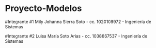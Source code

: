 # Proyecto-Modelos
#Integrante #1 
Mily Johanna Sierra Soto - cc. 1020108972 - Ingeniería de Sistemas

#Integrante #2
Luisa María Soto Arias - cc. 1038867537 - Ingeniería de Sistemas
